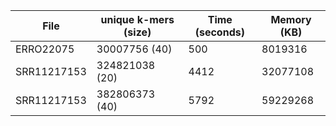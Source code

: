 File | unique k-mers (size) | Time (seconds) | Memory (KB)|
--- | --- | --- | ---
ERRO22075 | 30007756 (40) | 500 | 8019316|
SRR11217153| 324821038 (20) | 4412 | 32077108 |
SRR11217153| 382806373 (40) | 5792 | 59229268 |

